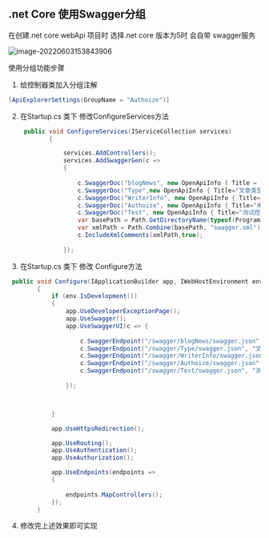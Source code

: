 ## .net Core 使用Swagger分组

在创建.net core webApi 项目时 选择.net core 版本为5时 会自带 swagger服务

![image-20220603153843906](https://zfh-tuchuang.oss-cn-shanghai.aliyuncs.com/img/image-20220603153843906.png)

使用分组功能步骤

1. 给控制器类加入分组注解

```c#
[ApiExplorerSettings(GroupName = "Authoize")]
```



2. 在Startup.cs 类下 修改ConfigureServices方法

   ```c#
    public void ConfigureServices(IServiceCollection services)
           {
   
               services.AddControllers();
               services.AddSwaggerGen(c =>
               {
                 
                   c.SwaggerDoc("blogNews", new OpenApiInfo { Title = "博客文章", Version = "v1" });
                   c.SwaggerDoc("Type",new OpenApiInfo { Title="文章类型",Version="v1"});
                   c.SwaggerDoc("WriterInfo", new OpenApiInfo { Title="管理员",Version="v1"});
                   c.SwaggerDoc("Authoize", new OpenApiInfo { Title="用户登录",Version="v1"});
                   c.SwaggerDoc("Test", new OpenApiInfo { Title="测试控制器",Version="v1"});
                   var basePath = Path.GetDirectoryName(typeof(Program).Assembly.Location);
                   var xmlPath = Path.Combine(basePath, "swagger.xml");
                   c.IncludeXmlComments(xmlPath,true);
                  
               });
   ```

   

3. 在Startup.cs 类下 修改 Configure方法

```c#
 public void Configure(IApplicationBuilder app, IWebHostEnvironment env)
        {
            if (env.IsDevelopment())
            {
                app.UseDeveloperExceptionPage();
                app.UseSwagger();
                app.UseSwaggerUI(c => {
                   
                    c.SwaggerEndpoint("/swagger/blogNews/swagger.json", "文章模块");
                    c.SwaggerEndpoint("/swagger/Type/swagger.json", "文章类型");
                    c.SwaggerEndpoint("/swagger/WriterInfo/swagger.json", "管理员");
                    c.SwaggerEndpoint("/swagger/Authoize/swagger.json", "用户登录");
                    c.SwaggerEndpoint("/swagger/Test/swagger.json", "测试控制器");
                    
                });



            }

            app.UseHttpsRedirection();

            app.UseRouting();
            app.UseAuthentication();
            app.UseAuthorization();

            app.UseEndpoints(endpoints =>
            {  
                
                endpoints.MapControllers();
            });
        }
```

4. 修改完上述效果即可实现